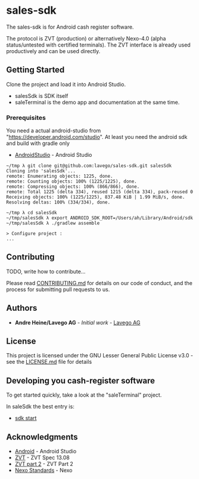 # sales-sdk

The sales-sdk is for Android cash register software.

The protocol is ZVT (production) or alternatively Nexo-4.0 (alpha status/untested with certified terminals). The ZVT interface is already used productively and can be used directly.

## Getting Started

Clone the project and load it into Android Studio.

- salesSdk is SDK itself
- saleTerminal is the demo app and documentation at the same time.

### Prerequisites

You need a actual android-studio from "https://developer.android.com/studio". At least you need the android sdk and build with gradle only

* [AndroidStudio](https://developer.android.com/studio) - Android Studio


```
~/tmp λ git clone git@github.com:lavego/sales-sdk.git salesSdk
Cloning into 'salesSdk'...
remote: Enumerating objects: 1225, done.
remote: Counting objects: 100% (1225/1225), done.
remote: Compressing objects: 100% (866/866), done.
remote: Total 1225 (delta 334), reused 1215 (delta 334), pack-reused 0
Receiving objects: 100% (1225/1225), 837.48 KiB | 1.99 MiB/s, done.
Resolving deltas: 100% (334/334), done.

~/tmp λ cd salesSdk
~/tmp/salesSdk λ export ANDROID_SDK_ROOT=/Users/ah/Library/Android/sdk
~/tmp/salesSdk λ ./gradlew assemble

> Configure project :
...
```

## Contributing

TODO, write how to contribute...

Please read [CONTRIBUTING.md](https://gist.github.com/PurpleBooth/b24679402957c63ec426) for details on our code of conduct, and the process for submitting pull requests to us.

## Authors

* **Andre Heine/Lavego AG** - *Initial work* - [Lavego AG](https://www.lavego.de)

## License

This project is licensed under the GNU Lesser General Public License v3.0 - see the [LICENSE.md](LICENSE.md) file for details

## Developing you cash-register software

To get started quickly, take a look at the "saleTerminal" project.

In saleSdk the best entry is: 

* [sdk start](https://github.com/lavego/sales-sdk/blob/main/saleSdk/src/main/java/de/lavego/sdk/PaymentTerminalActivity.java)

## Acknowledgments

* [Android](https://developer.android.com) - Android Studio
* [ZVT](https://www.terminalhersteller.de/downloads/PA00P015_13.08_en.pdf) - ZVT Spec 13.08
* [ZVT part 2](https://www.terminalhersteller.de/downloads/PA00P016_04_en.pdf) - ZVT Part 2
* [Nexo Standards](https://www.nexo-standards.org/) - Nexo
